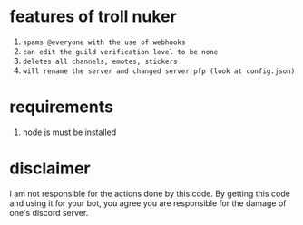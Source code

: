 # features of troll nuker
1. `spams @everyone with the use of webhooks`
2. `can edit the guild verification level to be none`
3. `deletes all channels, emotes, stickers`
4. `will rename the server and changed server pfp (look at config.json)`


# requirements
1. node js must be installed



# disclaimer

I am not responsible for the actions done by this code. By getting this code and using it for your bot, you agree you are responsible for the damage of one's discord server.
